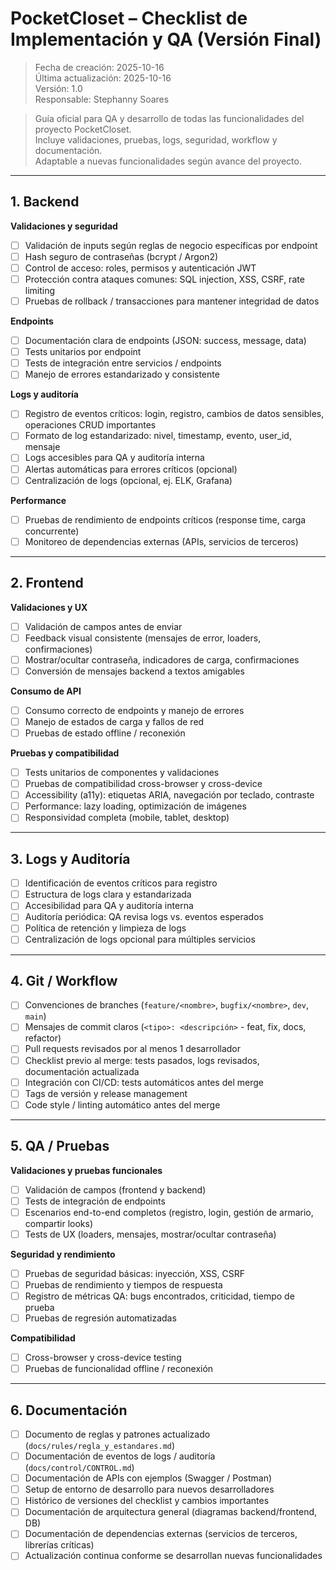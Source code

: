 
# PocketCloset – Checklist de Implementación y QA (Versión Final)

> Fecha de creación: 2025-10-16  
> Última actualización: 2025-10-16  
> Versión: 1.0  
> Responsable: Stephanny Soares

> Guía oficial para QA y desarrollo de todas las funcionalidades del proyecto PocketCloset.  
> Incluye validaciones, pruebas, logs, seguridad, workflow y documentación.  
> Adaptable a nuevas funcionalidades según avance del proyecto.

---

## 1. Backend

**Validaciones y seguridad**
- [ ] Validación de inputs según reglas de negocio específicas por endpoint  
- [ ] Hash seguro de contraseñas (bcrypt / Argon2)  
- [ ] Control de acceso: roles, permisos y autenticación JWT  
- [ ] Protección contra ataques comunes: SQL injection, XSS, CSRF, rate limiting  
- [ ] Pruebas de rollback / transacciones para mantener integridad de datos  

**Endpoints**
- [ ] Documentación clara de endpoints (JSON: success, message, data)  
- [ ] Tests unitarios por endpoint  
- [ ] Tests de integración entre servicios / endpoints  
- [ ] Manejo de errores estandarizado y consistente  

**Logs y auditoría**
- [ ] Registro de eventos críticos: login, registro, cambios de datos sensibles, operaciones CRUD importantes  
- [ ] Formato de log estandarizado: nivel, timestamp, evento, user_id, mensaje  
- [ ] Logs accesibles para QA y auditoría interna  
- [ ] Alertas automáticas para errores críticos (opcional)  
- [ ] Centralización de logs (opcional, ej. ELK, Grafana)  

**Performance**
- [ ] Pruebas de rendimiento de endpoints críticos (response time, carga concurrente)  
- [ ] Monitoreo de dependencias externas (APIs, servicios de terceros)  

---

## 2. Frontend

**Validaciones y UX**
- [ ] Validación de campos antes de enviar  
- [ ] Feedback visual consistente (mensajes de error, loaders, confirmaciones)  
- [ ] Mostrar/ocultar contraseña, indicadores de carga, confirmaciones  
- [ ] Conversión de mensajes backend a textos amigables  

**Consumo de API**
- [ ] Consumo correcto de endpoints y manejo de errores  
- [ ] Manejo de estados de carga y fallos de red  
- [ ] Pruebas de estado offline / reconexión  

**Pruebas y compatibilidad**
- [ ] Tests unitarios de componentes y validaciones  
- [ ] Pruebas de compatibilidad cross-browser y cross-device  
- [ ] Accessibility (a11y): etiquetas ARIA, navegación por teclado, contraste  
- [ ] Performance: lazy loading, optimización de imágenes  
- [ ] Responsividad completa (mobile, tablet, desktop)  

---

## 3. Logs y Auditoría

- [ ] Identificación de eventos críticos para registro  
- [ ] Estructura de logs clara y estandarizada  
- [ ] Accesibilidad para QA y auditoría interna  
- [ ] Auditoría periódica: QA revisa logs vs. eventos esperados  
- [ ] Política de retención y limpieza de logs  
- [ ] Centralización de logs opcional para múltiples servicios  

---

## 4. Git / Workflow

- [ ] Convenciones de branches (`feature/<nombre>`, `bugfix/<nombre>`, `dev`, `main`)  
- [ ] Mensajes de commit claros (`<tipo>: <descripción>` - feat, fix, docs, refactor)  
- [ ] Pull requests revisados por al menos 1 desarrollador  
- [ ] Checklist previo al merge: tests pasados, logs revisados, documentación actualizada  
- [ ] Integración con CI/CD: tests automáticos antes del merge  
- [ ] Tags de versión y release management  
- [ ] Code style / linting automático antes del merge  

---

## 5. QA / Pruebas

**Validaciones y pruebas funcionales**
- [ ] Validación de campos (frontend y backend)  
- [ ] Tests de integración de endpoints  
- [ ] Escenarios end-to-end completos (registro, login, gestión de armario, compartir looks)  
- [ ] Tests de UX (loaders, mensajes, mostrar/ocultar contraseña)  

**Seguridad y rendimiento**
- [ ] Pruebas de seguridad básicas: inyección, XSS, CSRF  
- [ ] Pruebas de rendimiento y tiempos de respuesta  
- [ ] Registro de métricas QA: bugs encontrados, criticidad, tiempo de prueba  
- [ ] Pruebas de regresión automatizadas  

**Compatibilidad**
- [ ] Cross-browser y cross-device testing  
- [ ] Pruebas de funcionalidad offline / reconexión  

---

## 6. Documentación

- [ ] Documento de reglas y patrones actualizado (`docs/rules/regla_y_estandares.md`)  
- [ ] Documentación de eventos de logs / auditoría (`docs/control/CONTROL.md`)  
- [ ] Documentación de APIs con ejemplos (Swagger / Postman)  
- [ ] Setup de entorno de desarrollo para nuevos desarrolladores  
- [ ] Histórico de versiones del checklist y cambios importantes  
- [ ] Documentación de arquitectura general (diagramas backend/frontend, DB)  
- [ ] Documentación de dependencias externas (servicios de terceros, librerías críticas)  
- [ ] Actualización continua conforme se desarrollan nuevas funcionalidades  

